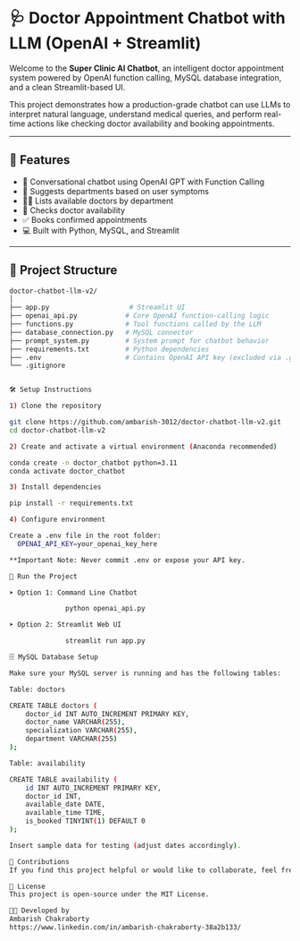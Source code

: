 # 🩺 Doctor Appointment Chatbot with LLM (OpenAI + Streamlit)

Welcome to the **Super Clinic AI Chatbot**, an intelligent doctor appointment system powered by OpenAI function calling, MySQL database integration, and a clean Streamlit-based UI.

This project demonstrates how a production-grade chatbot can use LLMs to interpret natural language, understand medical queries, and perform real-time actions like checking doctor availability and booking appointments.

---

## 🚀 Features

- 🤖 Conversational chatbot using OpenAI GPT with Function Calling
- 🏥 Suggests departments based on user symptoms
- 👩‍⚕️ Lists available doctors by department
- 📅 Checks doctor availability
- ✅ Books confirmed appointments
- 💻 Built with Python, MySQL, and Streamlit

---

## 📁 Project Structure

```bash
doctor-chatbot-llm-v2/
│
├── app.py                    # Streamlit UI
├── openai_api.py            # Core OpenAI function-calling logic
├── functions.py             # Tool functions called by the LLM
├── database_connection.py   # MySQL connector
├── prompt_system.py         # System prompt for chatbot behavior
├── requirements.txt         # Python dependencies
├── .env                     # Contains OpenAI API key (excluded via .gitignore)
└── .gitignore


🛠️ Setup Instructions

1) Clone the repository

git clone https://github.com/ambarish-3012/doctor-chatbot-llm-v2.git
cd doctor-chatbot-llm-v2

2) Create and activate a virtual environment (Anaconda recommended)

conda create -n doctor_chatbot python=3.11
conda activate doctor_chatbot

3) Install dependencies

pip install -r requirements.txt

4) Configure environment

Create a .env file in the root folder:
  OPENAI_API_KEY=your_openai_key_here

**Important Note: Never commit .env or expose your API key.

🧪 Run the Project

➤ Option 1: Command Line Chatbot

              python openai_api.py

➤ Option 2: Streamlit Web UI

              streamlit run app.py

🗄️ MySQL Database Setup

Make sure your MySQL server is running and has the following tables:

Table: doctors

CREATE TABLE doctors (
    doctor_id INT AUTO_INCREMENT PRIMARY KEY,
    doctor_name VARCHAR(255),
    specialization VARCHAR(255),
    department VARCHAR(255)
);

Table: availability

CREATE TABLE availability (
    id INT AUTO_INCREMENT PRIMARY KEY,
    doctor_id INT,
    available_date DATE,
    available_time TIME,
    is_booked TINYINT(1) DEFAULT 0
);

Insert sample data for testing (adjust dates accordingly).

🤝 Contributions
If you find this project helpful or would like to collaborate, feel free to submit a pull request or open an issue.

📜 License
This project is open-source under the MIT License.

👨‍💻 Developed by
Ambarish Chakraborty
https://www.linkedin.com/in/ambarish-chakraborty-38a2b133/
